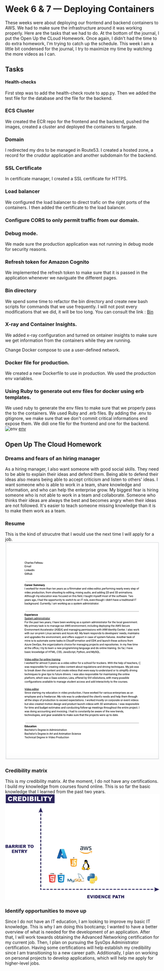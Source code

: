 # Week 6 & 7 — Deploying Containers
These weeks were about deploying our frontend and backend containers to AWS. We had to make sure the infrastructure around it was working properly. Here are the tasks that we had to do. At the bottom of the journal, I put the Open Up the CLoud Homework. Once again, I didn't had the time to do extra homework, I'm trying to catch up the schedule. This week I am a little bit condensed for the journal, I try to maximize my time by watching the more videos as I can.

## Tasks

#### Health-checks
First step was to add the health-check route to app.py. Then we added the test file for the database and the file for the backend.

### ECS Cluster
We created the ECR repo for the frontend and the backend, pushed the images, created a cluster and deployed the containers to fargate.

### Domain
I redirected my dns to be managed in Route53. I created a hosted zone, a record for the cruddur application and another subdomain for the backend.

### SSL Certificate
In certificate manager, I created a SSL certificate for HTTPS.

### Load balancer
We configured the load balancer to direct trafic on the right ports of the containers. I then added the certificate to the load balancer. 

### Configure CORS to only permit traffic from our domain.

### Debug mode.
We made sure the production application was not running in debug mode for security reasons.

### Refresh token for Amazon Cognito
We implemented the refresh token to make sure that it is passed in the application whenever we naviguate the different pages.

### Bin directory
We spend some time to refactor the bin directory and create new bash scripts for commands that we use frequently. I will not post every modifications that we did, it will be too long. You can consult the link :
[Bin](https://github.com/CFelt22/aws-bootcamp-cruddur-2023/tree/main/bin)

### X-ray and Container Insights.
We added x-ray configuration and turned on ontainer insights to make sure we get information from the containers while they are running.

Change Docker compose to use a user-defined network.

### Docker file for production.
We created a new Dockerfile to use in production. We used the production env variables.

### Using Ruby to generate out env files for docker using erb templates.
We used ruby to generate the env files to make sure that we properly pass the to the containers. We used Ruby and .erb files. By adding the .env to gitignore, we make sure that we don't commit critical informations end expose them. We didi one file for the frontend and one for the backend.
![env](/journal/assets/front-env1-w6.png "env")
[env]()

## Open Up The Cloud Homework

### Dreams and fears of an hiring manager
As a hiring manager, I also want someone with good social skills. They need to be able to explain their ideas and defend them. Being able to defend their ideas also means being able to accept criticism and listen to others' ideas. I want someone who is able to work in a team, share knowledge and information, and who can help the enterprise grow. My biggest fear is hiring someone who is not able to work in a team and collaborate. Someone who thinks their ideas are always the best and becomes angry when their ideas are not followed. It's easier to teach someone missing knowledge than it is to make them work as a team.

### Resume
This is the kind of strucutre that I would use the next time I will apply for a job.
![Resume](/journal/assets/resume.png "Resume")

### Credibility matrix
This is my credibility matrix. At the moment, I do not have any certifications. I build my knowledge from courses found online. This is so far the basic knowledge that I learned from the past two years.
![Matrix](/journal/assets/Credibility.png "Matrix")

### Identify opportunities to move up
Since I do not have an IT education, I am looking to improve my basic IT knowledge. This is why I am doing this bootcamp; I wanted to have a better overview of what is needed for the development of an application. After that, I will work towards obtaining the Advanced Networking certification for my current job. Then, I plan on pursuing the SysOps Administrator certification. Having some certifications will help establish my credibility since I am transitioning to a new career path. Additionally, I plan on working on personal projects to develop applications, which will help me apply for higher-level jobs.
